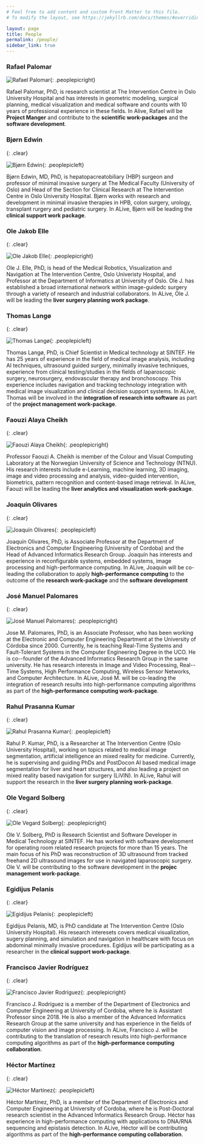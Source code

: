 ```yaml
---
# Feel free to add content and custom Front Matter to this file.
# To modify the layout, see https://jekyllrb.com/docs/themes/#overriding-theme-defaults

layout: page
title: People 
permalink: /people/
sidebar_link: true
---
```


### Rafael Palomar 

![Rafael Palomar](/assets/img/peop_palomar.png){: .peoplepicright}

Rafael Palomar, PhD, is research scientist at The Intervention Centre in Oslo
University Hospital and has interests in geometric modeling, surgical
planning, medical visualization and medical software and counts with 10
years of professional experience in these fields. In Alive, Rafael will
be **Project Manger** and contribute to the **scientific work-packages** and the
**software development**.
 

### Bjørn Edwin
{: .clear}

![Bjørn Edwin](/assets/img/peop_edwin.png){: .peoplepicleft}

Bjørn Edwin, MD, PhD, is hepatopacreatobiliary (HBP) surgeon and professor of
minimal invasive surgery at The Medical Faculty (University of Oslo) and Head of
the Section for Clinical Research at The Intervention Centre in Oslo University
Hospital. Bjørn works with research and development in minimal invasive
therapies in HPB, colon surgery, urology, transplant rurgery and pediatric
surgery. In ALive, Bjørn will be leading the **clinical support work package**.

### Ole Jakob Elle
{: .clear}

![Ole Jakob Elle](/assets/img/peop_elle.png){: .peoplepicright}

Ole J. Elle, PhD, is head of the Medical Robotics, Visualization and Navigation
at The Intervention Centre, Oslo Univeristy Hospital, and Professor at the
Department of Informatics at University of Oslo. Ole J. has established a broad
international network within image-guidedc surgery through a variety of
research and industrial collaborators. In ALive, Ole J. will be leading the
**liver surgery planning work package**.


### Thomas Langø
{: .clear}

![Thomas Langø](/assets/img/peop_lango.png){: .peoplepicleft}

Thomas Langø, PhD, is Chief Scientist in Medical technology at SINTEF. He has 25
years of experience in the field of medical image analysis, including AI
techniques, ultrasound guided surgery, minimally invasive techniques, experience
from clinical testing/studies in the fields of laparoscopic surgery,
neurosurgery, endovascular therapy and bronchoscopy. This experience includes
navigation and tracking technology integration with medical image visualization
and clinical decision support systems. In ALive, Thomas will be involved in the
**integration of research into software** as part of the **project management
work-package**.

### Faouzi Alaya Cheikh
{: .clear}

![Faouzi Alaya Cheikh](/assets/img/peop_cheikh.png){: .peoplepicright} 

Professor Faouzi A. Cheikh is member of the Colour and Visual Computing Laboratory at the
Norwegian University of Science and Technology (NTNU). His research interests
include e-Learning, machine learning, 3D imaging, image and video processing and
analysis, video-guided intervention, biometrics, pattern recognition and
content-based image retrieval. In ALive, Faouzi will be leading the **liver
analytics and visualization work-package**.

### Joaquín Olivares
{: .clear}

![Joaquín Olivares](/assets/img/peop_olivares.png){: .peoplepicleft} 

Joaquín Olivares, PhD, is Associate Professor at the Department of Electronics and
Computer Engineering (University of Cordoba) and the Head of Advanced
Informatics Research Group. Joaquín has interests and experience in
reconfigurable systems, embedded systems, image processing and high-performance
computing. In ALive, Joaquín will be co-leading the collaboration to apply
**high-performance computing** to the outcome of the **research work-package**
and the **software development**

### José Manuel Palomares
{: .clear}

![José Manuel Palomares](/assets/img/peop_palomares.png){: .peoplepicright}

Jose M. Palomares, PhD, is an Associate Professor, who has been working at the
Electronic and Computer Engineering Department at the University of Córdoba
since 2000. Currently, he is teaching Real-Time Systems and Fault-Tolerant
Systems in the Computer Engineering Degree in the UCO. He is co--founder of the
Advanced Informatics Research Group in the same university. He has research
interests in Image and Video Processing, Real--Time Systems, High Performance
Computing, Wireless Sensor Networks, and Computer Architecture. In ALive, José
M. will be co-leading the integration of research results into high-performance
computing algorithms as part of the **high-performance computing work-package**.


### Rahul Prasanna Kumar
{: .clear}

![Rahul Prasanna Kumar](/assets/img/peop_kumar.png){: .peoplepicleft}

Rahul P. Kumar, PhD, is a Researcher at The Intervention Centre (Oslo University
Hospital), working on topics related to medical image segmentation, artificial
intelligence an mixed reality for medicine. Currently, he is supervising and
guiding PhDs and PostDocon AI based medical image segmentation for liver and
heart structures, and also leading a project on mixed reality based navigation
for surgery (LiVIN). In ALive, Rahul will support the research in the **liver
surgery planning work-package**.

### Ole Vegard Solberg
{: .clear}

![Ole Vegard Solberg](/assets/img/peop_solberg.png){: .peoplepicright}

Ole V. Solberg, PhD is Research Scientist and Software Developer in Medical
Technology at SINTEF. He has worked with software development for operating room
related research projects for more than 15 years. The main focus of his PhD was
reconstruction of 3D ultrasound from tracked freehand 2D ultrasound images for
use in navigated laparoscopic surgery. Ole V. will be contributing to the
software development in the **projec management work-package**.

### Egidijus Pelanis
{: .clear}

![Egidijus Pelanis](/assets/img/peop_pelanis.png){: .peoplepicleft}

Egidijus Pelanis, MD, is PhD candidate at The Intervention Centre (Oslo
University Hospital). His research interesets covers medical visualization,
sugery planning, and simulation and navigation in healthcare with focus on
abdominal minimally invasive procedures. Egidijus will be participating as a
researcher in the **clinical support work-package**.

<!-- ### Åsmund Fretland -->
<!-- {: .clear} -->

<!-- ![Åsmund Fretland](/assets/img/peop_fretland.png){: .peoplepicright} -->

### Francisco Javier Rodríguez
{: .clear}

![Francisco Javier Rodríguez](/assets/img/peop_rodriguez.png){: .peoplepicright}

Francisco J. Rodríguez is a member of the Department of Electronics and Computer
Engineering at University of Cordoba, where he is Assistant Professor
since 2018. He is also a member of the Advanced Informatics Research Group at the
same university and has experience in the fields of computer vision and image
processing. In ALive, Francisco J. will be contributing to the translation of research
results into high-performance computing algorithms as part of the
**high-performance computing collaboration**.

### Héctor Martínez
{: .clear}

![Héctor Martínez](/assets/img/peop_martinez.png){: .peoplepicleft}

Héctor Martínez, PhD, is a member of the Department of Electronics and Computer
Engineering at University of Cordoba, where he is Post-Doctoral research
scientist in the Advanced Informatics Research Group. Héctor has experience in
high-performance computing with applications to DNA/RNA sequencing and epistasis
detection. In ALive, Héctor will be contributing algorithms as part of the
**high-performance computing collaboration**.





